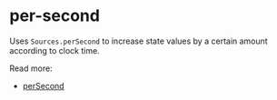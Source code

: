 # per-second

Uses `Sources.perSecond` to increase state values by a certain amount according to clock time.

Read more:
* [perSecond](https://clinth.github.io/ixfx/functions/Modulation.perSecond.html)